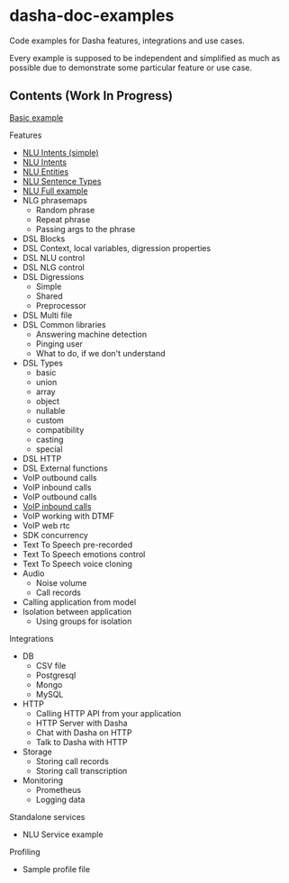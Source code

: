 # dasha-doc-examples

Code examples for Dasha features, integrations and use cases.

Every example is supposed to be independent and simplified as much as possible due to demonstrate some particular feature or use case.

## Contents (Work In Progress)

[Basic example](https://github.com/dasha-samples/dasha-doc-examples/tree/main/Basic)

Features
 - [NLU Intents (simple)](Features/NLU%20Intents%20(simple))
 - [NLU Intents](Features/NLU%20Intents)
 - [NLU Entities](Features/NLU%20Entities)
 - [NLU Sentence Types](Features/NLU%20Sentence%20Types)
 - [NLU Full example](Features/NLU%20Full)
 - NLG phrasemaps
   - Random phrase
   - Repeat phrase
   - Passing args to the phrase
 - DSL Blocks
 - DSL Context, local variables, digression properties
 - DSL NLU control
 - DSL NLG control
 - DSL Digressions
   - Simple
   - Shared
   - Preprocessor
 - DSL Multi file
 - DSL Common libraries
   - Answering machine detection
   - Pinging user
   - What to do, if we don't understand
 - DSL Types
   - basic
   - union
   - array
   - object
   - nullable
   - custom
   - compatibility
   - casting
   - special
 - DSL HTTP
 - DSL External functions
 - VoIP outbound calls
 - VoIP inbound calls
 - VoIP outbound calls
 - [VoIP inbound calls](Features/VoIP%20inbounds)
 - VoIP working with DTMF
 - VoIP web rtc
 - SDK concurrency
 - Text To Speech pre-recorded
 - Text To Speech emotions control
 - Text To Speech voice cloning
 - Audio
   - Noise volume
   - Call records
 - Calling application from model
 - Isolation between application
   - Using groups for isolation

Integrations
 - DB
   - CSV file
   - Postgresql
   - Mongo
   - MySQL
 - HTTP
   - Calling HTTP API from your application
   - HTTP Server with Dasha
   - Chat with Dasha on HTTP
   - Talk to Dasha with HTTP
 - Storage
   - Storing call records 
   - Storing call transcription
 - Monitoring
   - Prometheus
   - Logging data

Standalone services
 - NLU Service example


Profiling
 - Sample profile file
